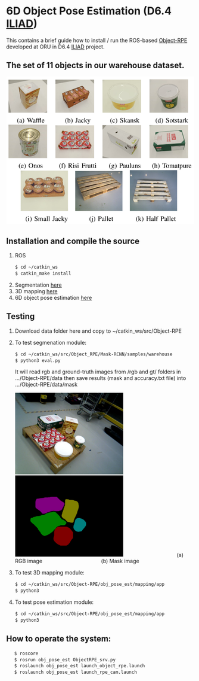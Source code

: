 # 6D Object Pose Estimation (D6.4 [ILIAD](https://iliad-project.eu))
This contains a brief guide how to install / run the ROS-based [Object-RPE](https://sites.google.com/view/object-rpe) developed at ORU in D6.4 [ILIAD](https://iliad-project.eu) project.

## The set of 11 objects in our warehouse dataset.
![The set of 11 objects](figs/ex1.png)

## Installation and compile the source

1. ROS
   ```bash
   $ cd ~/catkin_ws
   $ catkin_make install
   ```
2. Segmentation [here](https://github.com/hoangcuongbk80/Object-RPE/tree/master/Mask_RCNN)
3. 3D mapping [here](https://github.com/hoangcuongbk80/Object-RPE/tree/master/obj_pose_est/mapping)
4. 6D object pose estimation [here](https://github.com/hoangcuongbk80/Object-RPE/tree/master/DenseFusion)

## Testing

1. Download data folder here and copy to ~/catkin_ws/src/Object-RPE
2. To test segmenation module:
   ```bash
   $ cd ~/catkin_ws/src/Object_RPE/Mask-RCNN/samples/warehouse
   $ python3 eval.py
   ```
   It will read rgb and ground-truth images from /rgb and gt/ folders in .../Object-RPE/data
   then save results (mask and accuracy.txt file) into .../Object-RPE/data/mask

   <img src="figs/ex_rgb.png" width="290" /><img src="figs/ex_mask.png" width="290" />
   &emsp;&emsp;&emsp;&emsp;&emsp;&emsp;&emsp;&emsp;&emsp;&emsp;(a) RGB image &emsp;&emsp;&emsp;&emsp;&emsp;&emsp;&emsp;&emsp;&emsp;&emsp;&emsp;(b) Mask image
3. To test 3D mapping module:
   ```bash
   $ cd ~/catkin_ws/src/Object-RPE/obj_pose_est/mapping/app
   $ python3
   ```
4. To test pose estimation module:
   ```bash
   $ cd ~/catkin_ws/src/Object-RPE/obj_pose_est/mapping/app
   $ python3
   ```

## How to operate the system:

```bash
   $ roscore
   $ rosrun obj_pose_est ObjectRPE_srv.py
   $ roslaunch obj_pose_est launch_object_rpe.launch
   $ roslaunch obj_pose_est launch_rpe_cam.launch
   ```